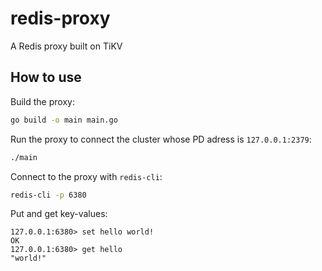 # redis-proxy

A Redis proxy built on TiKV

## How to use

Build the proxy:

```sh
go build -o main main.go
```

Run the proxy to connect the cluster whose PD adress is `127.0.0.1:2379`:

```sh
./main
```

Connect to the proxy with `redis-cli`:

```sh
redis-cli -p 6380
```

Put and get key-values:

```
127.0.0.1:6380> set hello world!
OK
127.0.0.1:6380> get hello
"world!"
```

